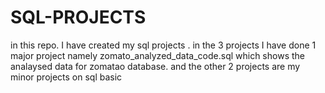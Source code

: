 # SQL-PROJECTS
in this repo. I have  created  my sql projects .
in the 3  projects I have done 1 major project namely zomato_analyzed_data_code.sql which shows the analaysed data for zomatao database.
and the other 2 projects are my minor projects on sql basic
